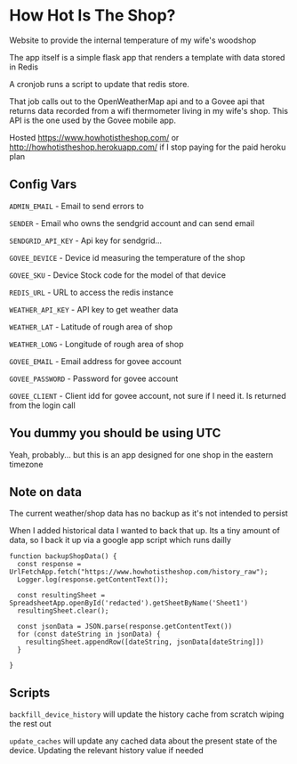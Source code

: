# How Hot Is The Shop?
Website to provide the internal temperature of my wife's woodshop

The app itself is a simple flask app that renders a template with data stored in Redis

A cronjob runs a script to update that redis store.

That job calls out to the OpenWeatherMap api and to a Govee api that returns data recorded from a wifi thermometer
living in my wife's shop. This API is the one used by the Govee mobile app.

Hosted https://www.howhotistheshop.com/ or http://howhotistheshop.herokuapp.com/ if I stop paying for the paid heroku plan

## Config Vars

`ADMIN_EMAIL` - Email to send errors to

`SENDER` - Email who owns the sendgrid account and can send email

`SENDGRID_API_KEY` - Api key for sendgrid...

`GOVEE_DEVICE` - Device id measuring the temperature of the shop

`GOVEE_SKU` - Device Stock code for the model of that device

`REDIS_URL` - URL to access the redis instance

`WEATHER_API_KEY` - API key to get weather data

`WEATHER_LAT` - Latitude of rough area of shop

`WEATHER_LONG` - Longitude of rough area of shop

`GOVEE_EMAIL` - Email address for govee account

`GOVEE_PASSWORD` - Password for govee account

`GOVEE_CLIENT` - Client idd for govee account, not sure if I need it. Is returned from the login call



## You dummy you should be using UTC

Yeah, probably... but this is an app designed for one shop in the eastern timezone

## Note on data

The current weather/shop data has no backup as it's not intended to persist

When I added historical data I wanted to back that up. Its a tiny amount of data, so I back it up via a google app script which runs dailly

```
function backupShopData() {
  const response = UrlFetchApp.fetch("https://www.howhotistheshop.com/history_raw");
  Logger.log(response.getContentText());  

  const resultingSheet = SpreadsheetApp.openById('redacted').getSheetByName('Sheet1')
  resultingSheet.clear();
  
  const jsonData = JSON.parse(response.getContentText())
  for (const dateString in jsonData) {
    resultingSheet.appendRow([dateString, jsonData[dateString]])
  }
  
}
```

## Scripts

`backfill_device_history` will update the history cache from scratch wiping the rest out

`update_caches` will update any cached data about the present state of the device. Updating the relevant history value if needed 
